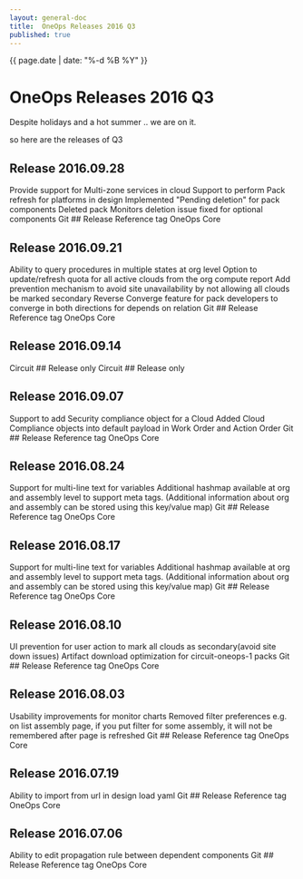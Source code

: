 ```yaml
---
layout: general-doc
title:  OneOps Releases 2016 Q3
published: true
---
```


{{ page.date | date: "%-d %B %Y" }}

# OneOps Releases 2016 Q3


Despite holidays and a hot summer .. we are on it. 

<!--more-->

so here are the releases of Q3


## Release 2016.09.28


Provide support for Multi-zone services in cloud
Support to perform Pack refresh for platforms in design
Implemented "Pending deletion" for pack components
Deleted pack Monitors deletion issue fixed for optional components 
Git ## Release Reference tag
OneOps Core

## Release 2016.09.21

Ability to query procedures in multiple states at org level
Option to update/refresh quota for all active clouds from the org compute report
Add prevention mechanism to avoid site unavailability by not allowing all clouds be marked secondary
Reverse Converge feature for pack developers to converge in both directions for depends on relation
Git ## Release Reference tag
OneOps Core

## Release 2016.09.14

Circuit ## Release only
Circuit ## Release only

## Release 2016.09.07

Support to add Security compliance object for a Cloud
Added Cloud Compliance objects into default payload in Work Order and Action Order
Git ## Release Reference tag
OneOps Core
## Release 2016.08.24

Support for multi-line text for variables
Additional hashmap available at org and assembly level to support meta tags. (Additional information about org and assembly can be stored using this key/value map)
Git ## Release Reference tag
OneOps Core
## Release 2016.08.17

Support for multi-line text for variables
Additional hashmap available at org and assembly level to support meta tags. (Additional information about org and assembly can be stored using this key/value map)
Git ## Release Reference tag
OneOps Core

## Release 2016.08.10

UI prevention for user action to mark all clouds as secondary(avoid site down issues)
Artifact download optimization for circuit-oneops-1 packs
Git ## Release Reference tag
OneOps Core

## Release 2016.08.03

Usability improvements for monitor charts
Removed filter preferences e.g. on list assembly page, if you put filter for some assembly, it will not be remembered after page is refreshed
Git ## Release Reference tag
OneOps Core

## Release 2016.07.19

Ability to import from url in design load yaml
Git ## Release Reference tag
OneOps Core
## Release 2016.07.06

Ability to edit propagation rule between dependent components
Git ## Release Reference tag
OneOps Core

